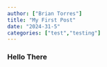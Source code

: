 ```yaml
---
author: ["Brian Torres"]
title: "My First Post"
date: "2024-31-5"
categories: ["test","testing"]
---
```


### Hello There